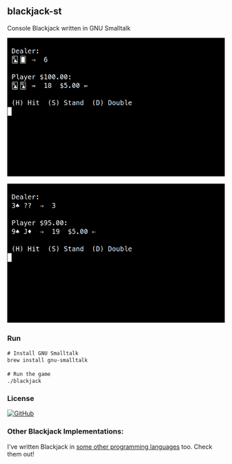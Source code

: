 ## blackjack-st

Console Blackjack written in GNU Smalltalk

![Blackjack](https://raw.githubusercontent.com/gdonald/blackjack-st/master/ss2.png)

![Blackjack](https://raw.githubusercontent.com/gdonald/blackjack-st/master/ss1.png)

### Run

    # Install GNU Smalltalk
    brew install gnu-smalltalk

    # Run the game
    ./blackjack

### License

[![GitHub](https://img.shields.io/github/license/gdonald/blackjack-st?color=aa0000)](https://github.com/gdonald/blackjack-st/blob/master/LICENSE)

### Other Blackjack Implementations:

I've written Blackjack in [some other programming languages](https://github.com/gdonald?tab=repositories&q=blackjack&type=public&language=&sort=stargazers) too.  Check them out!

